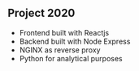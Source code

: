 ## Project 2020

- Frontend built with Reactjs
- Backend built with Node Express
- NGINX as reverse proxy
- Python for analytical purposes
